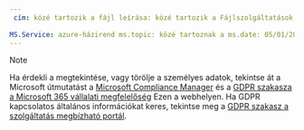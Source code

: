 ```yaml
---
 cím: közé tartozik a fájl leírása: közé tartozik a Fájlszolgáltatások: azure-házirend Szerző: eross-msft
 
MS.Service: azure-házirend ms.topic: közé tartoznak a ms.date: 05/01/2018 ms.author: lizross ms.custom: fájlokat
---
```


>[!Note]
>Ha érdekli a megtekintése, vagy törölje a személyes adatok, tekintse át a Microsoft útmutatást a [Microsoft Compliance Manager](https://servicetrust.microsoft.com/ComplianceManager) és a [GDPR szakasza a Microsoft 365 vállalati megfelelőség](https://docs.microsoft.com/en-us/microsoft-365/compliance/gdpr) Ezen a webhelyen. Ha GDPR kapcsolatos általános információkat keres, tekintse meg a [GDPR szakasz a szolgáltatás megbízható portál](https://servicetrust.microsoft.com/ViewPage/GDPRGetStarted).